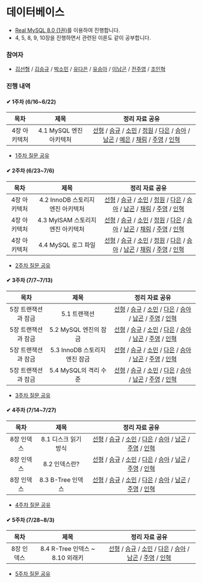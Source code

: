 # 데이터베이스

- [Real MySQL 8.0 (1권)](https://www.yes24.com/Product/Goods/103415627)를 이용하여 진행합니다.
- 4, 5, 8, 9, 10장을 진행하면서 관련된 이론도 같이 공부합니다.

### 참여자

- [김선형](https://github.com/tjsguddl96) / [김승규](https://github.com/pickac4rd) / [박소민](https://github.com/yygs321) /  [유다은](https://github.com/yudaeun) / [유승아](https://github.com/SeungAh-Yoo99) / [이남곤](https://github.com/ng-lee) / [전주영](https://github.com/juuyoungjeon) / [조인혁](https://github.com/InHyeok-J)

### 진행 내역

#### ✔ 1주차 (6/16~6/22)

| 목차 | 제목 | 정리 자료 공유 |
| :-----: | :-----: | :-----: |
| 4장 아키텍처 | 4.1 MySQL 엔진 아키텍처 | [선형](https://indecisive-phalange-003.notion.site/4-1-MySQL-7ac55a3558c34ac885238d72125cd9b6?pvs=4) / [승규](https://careful-fan-de2.notion.site/4-96d38d1d028e4db39292000996f69800?pvs=4) / [소민](https://fluorescent-polka-59d.notion.site/chap4-35678f0a6147446e8ff561001f803d56?pvs=4) / [정원](https://efficacious-pomelo-4e3.notion.site/4-1-MySQL-638ec09bf3404d64bd50a42b29f7fe3a?pvs=4) / [다은](https://livesonlyoneday.notion.site/REAL-MySQL-467401eaacfc4de3a4616e5e65b93431?pvs=4) / [승아](https://substantial-radish-aee.notion.site/4-1-MySQL-5a21de2eb5924c04942d3756f98660e5?pvs=4) / [남곤](https://ng-lee.notion.site/4-1-MySQL-d588fc87fc3d4c23bd76d6e78aa4b143?pvs=4) / [예은]() / [채림](https://tropical-border-e6f.notion.site/4-1-MySQL-df4f7cfb94ab45c79bdec517006ebea5?pvs=4) / [주영](https://tin-colossus-852.notion.site/4-2db7cc42933f4e6390044348b390020c?pvs=4) / [인혁](https://peppered-viscount-bd6.notion.site/RealMySQL-4-1-MySQL-9a10913c6c7443d780b3fff6721e61cc?pvs=4) |

- [1주차 질문 공유](https://github.com/SSAFY-S0914/CS-Study/blob/main/3.%20%EB%8D%B0%EC%9D%B4%ED%84%B0%EB%B2%A0%EC%9D%B4%EC%8A%A4/%EC%A7%88%EB%AC%B8%EB%AA%A9%EB%A1%9D/1%EC%A3%BC%EC%B0%A8.md)

#### ✔ 2주차 (6/23~7/6)

| 목차 | 제목 | 정리 자료 공유 |
| :-----: | :-----: | :-----: |
| 4장 아키텍처 | 4.2 InnoDB 스토리지 엔진 아키텍처 | [선형](https://indecisive-phalange-003.notion.site/4-2-InnoDB-4ba6640ab1544333a77af34569edc94e?pvs=4) / [승규](https://www.notion.so/4-96d38d1d028e4db39292000996f69800#62c685d157274837a494619fbece78b6) / [소민](https://fluorescent-polka-59d.notion.site/4-2-InnoDB-035ed0fa614541d28cb17d01281e2195?pvs=4) / [정원](https://efficacious-pomelo-4e3.notion.site/4-2-InnoDB-8cd4862357b24d7683ebcff3709ce42a?pvs=4) / [다은](https://livesonlyoneday.notion.site/REAL-MySQL-467401eaacfc4de3a4616e5e65b93431?pvs=4) / [승아](https://substantial-radish-aee.notion.site/4-2-InnoDB-ef8e60ecba42424eb0ec620639c158cb?pvs=4) / [남곤](https://ng-lee.notion.site/4-2-InnoDB-c805ccd738d1420981b7a5380c27b7ba?pvs=4) / [채림](https://tropical-border-e6f.notion.site/4-2-4-3-60ee790e75034c60adb434a60aa05f8d?pvs=4) / [주영](https://tin-colossus-852.notion.site/4-2-InnoDB-67fbe8b588ae401ab45f46f08545dad5?pvs=4) / [인혁](https://peppered-viscount-bd6.notion.site/RealMySQL-4-2-Innodb-4-3-4-4-c0f673dc813342e19429988bc1b3c632?pvs=4) |
| 4장 아키텍처 | 4.3 MyISAM 스토리지 엔진 아키텍처 | [선형](https://indecisive-phalange-003.notion.site/4-3-MyISAM-c329d7936da341dc976d0da8a1637715?pvs=4) / [승규]() / [소민](https://fluorescent-polka-59d.notion.site/4-3-MyISAM-125f640415a74ea19735e38408ec67b3?pvs=4) / [정원](https://efficacious-pomelo-4e3.notion.site/4-3-MyISAM-4e1e319c56e94a248ec11d9070622f42?pvs=4) / [다은](https://livesonlyoneday.notion.site/REAL-MySQL-467401eaacfc4de3a4616e5e65b93431?pvs=4) / [승아](https://substantial-radish-aee.notion.site/4-3-MyISAM-30c8d06c297640cc873a29dc10a5de13?pvs=4) / [남곤](https://ng-lee.notion.site/4-3-MyISAM-a087b7643de644b0941fbc3cee7ad7b3?pvs=4) / [채림]() / [주영](https://tin-colossus-852.notion.site/4-3-MyISAM-a2fc6b787a8342a7a21ae9a9dd3335f3?pvs=4) / [인혁](https://peppered-viscount-bd6.notion.site/RealMySQL-4-2-Innodb-4-3-4-4-c0f673dc813342e19429988bc1b3c632?pvs=4) |
| 4장 아키텍처 | 4.4 MySQL 로그 파일 | [선형](https://indecisive-phalange-003.notion.site/4-4-MySQL-b8a835f264854fb598a6c86ff195c4cf?pvs=4) / [승규]() / [소민](https://fluorescent-polka-59d.notion.site/4-4-MySQL-186dafad4e1443a9bcc2dda403ee9b88?pvs=4) / [정원](https://efficacious-pomelo-4e3.notion.site/4-4-MySQL-810a2a1e138f4874a6a07195e49a86bb?pvs=4) / [다은](https://livesonlyoneday.notion.site/REAL-MySQL-467401eaacfc4de3a4616e5e65b93431?pvs=4) / [승아](https://substantial-radish-aee.notion.site/4-4-MySQL-9fc0ed1a7ddb4548ad48092a238f1de3?pvs=4) / [남곤](https://ng-lee.notion.site/4-4-MySQL-0ed5007e5f744c76b00e35095b5cb4be?pvs=4) / [채림](https://tropical-border-e6f.notion.site/4-2-4-3-60ee790e75034c60adb434a60aa05f8d?pvs=4) / [주영](https://tin-colossus-852.notion.site/4-4-MySQL-f2f837ee4b8c4dfd864d6ffb58cddca8?pvs=4) / [인혁](https://peppered-viscount-bd6.notion.site/RealMySQL-4-2-Innodb-4-3-4-4-c0f673dc813342e19429988bc1b3c632?pvs=4) |

- [2주차 질문 공유](https://github.com/SSAFY-S0914/CS-Study/blob/main/3.%20%EB%8D%B0%EC%9D%B4%ED%84%B0%EB%B2%A0%EC%9D%B4%EC%8A%A4/%EC%A7%88%EB%AC%B8%EB%AA%A9%EB%A1%9D/2%EC%A3%BC%EC%B0%A8.md)

#### ✔ 3주차 (7/7~7/13)

| 목차 | 제목 | 정리 자료 공유 |
| :-----: | :-----: | :-----: |
| 5장 트랜잭션과 잠금 | 5.1 트랜잭션 | [선형](https://indecisive-phalange-003.notion.site/5-1-c924bb0887e0485ebeee6d1b695f4026?pvs=4) / [승규](https://careful-fan-de2.notion.site/5-2090ba84d0bc479293cdca786053b34b?pvs=4) / [소민](https://fluorescent-polka-59d.notion.site/5-e68e3818278048079a48fd797fc40f3c?pvs=4) / [다은](https://livesonlyoneday.notion.site/REAL-MySQL-467401eaacfc4de3a4616e5e65b93431?pvs=4) / [승아](https://substantial-radish-aee.notion.site/5-530a3875fe764e739470e552b8ee2727?pvs=4) / [남곤](https://ng-lee.notion.site/5-1-e239b0d1a8f4432b864df1b34cc49b24?pvs=4) / [주영](https://tin-colossus-852.notion.site/5-d01dee0d36dc47b6975bdceafd001e00?pvs=4) / [인혁](https://peppered-viscount-bd6.notion.site/RealMySQL-5-43dafddbdf4041cdb91bf4dea091ad5d?pvs=4) |
| 5장 트랜잭션과 잠금 | 5.2 MySQL 엔진의 잠금 | [선형](https://indecisive-phalange-003.notion.site/5-2-MySQL-8b2c28da8b3b48d3bb38211ac46d300e?pvs=4) / [승규](https://careful-fan-de2.notion.site/5-2090ba84d0bc479293cdca786053b34b?pvs=4) / [소민](https://fluorescent-polka-59d.notion.site/5-e68e3818278048079a48fd797fc40f3c?pvs=4) / [다은](https://livesonlyoneday.notion.site/REAL-MySQL-467401eaacfc4de3a4616e5e65b93431?pvs=4) / [승아](https://substantial-radish-aee.notion.site/5-530a3875fe764e739470e552b8ee2727?pvs=4) / [남곤](https://ng-lee.notion.site/5-2-MySQL-6a77be1be01241fa9f9c6da2307374a5?pvs=4) / [주영](https://tin-colossus-852.notion.site/5-d01dee0d36dc47b6975bdceafd001e00?pvs=4) / [인혁](https://peppered-viscount-bd6.notion.site/RealMySQL-5-43dafddbdf4041cdb91bf4dea091ad5d?pvs=4) |
| 5장 트랜잭션과 잠금 | 5.3 InnoDB 스토리지 엔진 잠금 | [선형](https://indecisive-phalange-003.notion.site/5-3-InnoDB-82e0a455bba5431d8c243fafaa5b29b9?pvs=4) / [승규](https://careful-fan-de2.notion.site/5-2090ba84d0bc479293cdca786053b34b?pvs=4) / [소민](https://fluorescent-polka-59d.notion.site/5-e68e3818278048079a48fd797fc40f3c?pvs=4) / [다은](https://livesonlyoneday.notion.site/REAL-MySQL-467401eaacfc4de3a4616e5e65b93431?pvs=4) / [승아](https://substantial-radish-aee.notion.site/5-530a3875fe764e739470e552b8ee2727?pvs=4) / [남곤](https://ng-lee.notion.site/5-3-InnoDB-00b35a16f0a84f97a5482bb9694e4fa9?pvs=4) / [주영](https://tin-colossus-852.notion.site/5-d01dee0d36dc47b6975bdceafd001e00?pvs=4) / [인혁](https://peppered-viscount-bd6.notion.site/RealMySQL-5-43dafddbdf4041cdb91bf4dea091ad5d?pvs=4) |
| 5장 트랜잭션과 잠금 | 5.4 MySQL의 격리 수준 | [선형](https://indecisive-phalange-003.notion.site/5-4-MySQL-f84d3b1abb494d11bb2bd3c690da3195?pvs=4) / [승규](https://careful-fan-de2.notion.site/5-2090ba84d0bc479293cdca786053b34b?pvs=4) / [소민](https://fluorescent-polka-59d.notion.site/5-e68e3818278048079a48fd797fc40f3c?pvs=4) / [다은](https://livesonlyoneday.notion.site/REAL-MySQL-467401eaacfc4de3a4616e5e65b93431?pvs=4) / [승아](https://substantial-radish-aee.notion.site/5-530a3875fe764e739470e552b8ee2727?pvs=4) / [남곤](https://ng-lee.notion.site/5-4-MySQL-42b4c2924c5347b38b96b811e6ac448a?pvs=4) / [주영](https://tin-colossus-852.notion.site/5-d01dee0d36dc47b6975bdceafd001e00?pvs=4) / [인혁](https://peppered-viscount-bd6.notion.site/RealMySQL-5-43dafddbdf4041cdb91bf4dea091ad5d?pvs=4) |

- [3주차 질문 공유](https://github.com/SSAFY-S0914/CS-Study/blob/main/3.%20%EB%8D%B0%EC%9D%B4%ED%84%B0%EB%B2%A0%EC%9D%B4%EC%8A%A4/%EC%A7%88%EB%AC%B8%EB%AA%A9%EB%A1%9D/3%EC%A3%BC%EC%B0%A8.md)

#### ✔ 4주차 (7/14~7/27)

| 목차 | 제목 | 정리 자료 공유 |
| :-----: | :-----: | :-----: |
| 8장 인덱스 | 8.1 디스크 읽기 방식 | [선형](https://indecisive-phalange-003.notion.site/8-1-ab9c0fc302f14e23bf1ed0f3ef69a6e8?pvs=4) / [승규]() / [소민](https://fluorescent-polka-59d.notion.site/8-c2ce0e8a83ad47fd88094bfdc19dd699?pvs=4) / [다은](https://livesonlyoneday.notion.site/REAL-MySQL-467401eaacfc4de3a4616e5e65b93431?pvs=4) / [승아](https://substantial-radish-aee.notion.site/8-3378128588da477a89d23c4f680510a6?pvs=4) / [남곤](https://ng-lee.notion.site/8-1-4ccbd201a6a441dda9df68e1f1b8ef06?pvs=4) / [주영](https://tin-colossus-852.notion.site/8-f5c2b228f64141b6b5d7f602fed3e52c?pvs=4) / [인혁]() |
| 8장 인덱스 | 8.2 인덱스란? | [선형](https://indecisive-phalange-003.notion.site/8-2-4d02cb1f066f4cc38b3efde8bb0c7612?pvs=4) / [승규]() / [소민](https://fluorescent-polka-59d.notion.site/8-c2ce0e8a83ad47fd88094bfdc19dd699?pvs=4) / [다은](https://livesonlyoneday.notion.site/REAL-MySQL-467401eaacfc4de3a4616e5e65b93431?pvs=4) / [승아](https://substantial-radish-aee.notion.site/8-3378128588da477a89d23c4f680510a6?pvs=4) / [남곤](https://ng-lee.notion.site/8-2-5ddb21cb1e5441b49c0b4d42ccb9ec17?pvs=4) / [주영](https://tin-colossus-852.notion.site/8-f5c2b228f64141b6b5d7f602fed3e52c?pvs=4) / [인혁]() |
| 8장 인덱스 | 8.3 B-Tree 인덱스 | [선형](https://indecisive-phalange-003.notion.site/8-3-B-Tree-567c981c2715440d8a7825b4a9684823?pvs=4) / [승규]() / [소민](https://fluorescent-polka-59d.notion.site/8-c2ce0e8a83ad47fd88094bfdc19dd699?pvs=4) / [다은](https://livesonlyoneday.notion.site/REAL-MySQL-467401eaacfc4de3a4616e5e65b93431?pvs=4) / [승아](https://substantial-radish-aee.notion.site/8-3378128588da477a89d23c4f680510a6?pvs=4) / [남곤](https://ng-lee.notion.site/8-3-B-Tree-65bb694d1bbe4c24ad90fd7403bcca06?pvs=4) / [주영](https://tin-colossus-852.notion.site/8-f5c2b228f64141b6b5d7f602fed3e52c?pvs=4) / [인혁]() |

- [4주차 질문 공유](https://github.com/SSAFY-S0914/CS-Study/blob/main/3.%20%EB%8D%B0%EC%9D%B4%ED%84%B0%EB%B2%A0%EC%9D%B4%EC%8A%A4/%EC%A7%88%EB%AC%B8%EB%AA%A9%EB%A1%9D/4%EC%A3%BC%EC%B0%A8.md)

#### ✔ 5주차 (7/28~8/3)

| 목차 | 제목 | 정리 자료 공유 |
| :-----: | :-----: | :-----: |
| 8장 인덱스 | 8.4 R-Tree 인덱스 ~ 8.10 외래키 | [선형](https://indecisive-phalange-003.notion.site/8-c28581a271f14b6e86ea1beaa6d61c32?pvs=4) / [승규]() / [소민]() / [다은](https://livesonlyoneday.notion.site/REAL-MySQL-467401eaacfc4de3a4616e5e65b93431?pvs=4) / [승아](https://substantial-radish-aee.notion.site/8-3378128588da477a89d23c4f680510a6?pvs=4) / [남곤](https://ng-lee.notion.site/5-1f63d38fe7964f16bfd90506780f2b32?pvs=4) / [주영](https://tin-colossus-852.notion.site/8-f5c2b228f64141b6b5d7f602fed3e52c?pvs=4) / [인혁]() |

- [5주차 질문 공유](https://github.com/SSAFY-S0914/CS-Study/blob/main/3.%20%EB%8D%B0%EC%9D%B4%ED%84%B0%EB%B2%A0%EC%9D%B4%EC%8A%A4/%EC%A7%88%EB%AC%B8%EB%AA%A9%EB%A1%9D/5%EC%A3%BC%EC%B0%A8.md)

